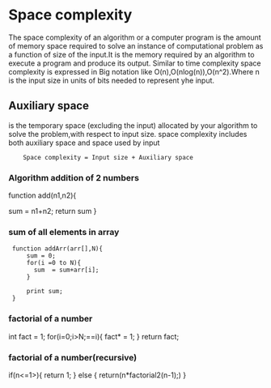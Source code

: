   # Space complexity

 The space complexity of an algorithm or a computer program is the amount of memory space required to solve an instance of computational problem as a function of size of the input.It is the memory required by an algorithm to execute a program and produce its output.
 Similar to time complexity space complexity is expressed in Big 
 notation like O(n),O(nlog(n)),O(n^2).Where n is the input size in units of bits needed to represent yhe input.
 ## Auxiliary space

 is the temporary space (excluding the input) allocated by your algorithm to solve the problem,with respect to input size.
 space complexity includes both auxiliary space and space used by input

        Space complexity = Input size + Auxiliary space 

 ###        Algorithm  addition of 2 numbers

 function add(n1,n2){

   sum = n1+n2;
   return sum
 }

 ###  sum of all elements in array
     function addArr(arr[],N){
         sum = 0;
         for(i =0 to N){
           sum  = sum+arr[i];
         }

         print sum;
     }
###  factorial of a number
 
int fact = 1;
for(i=0;i>N;==i){
  fact* = 1;
}
return fact;
###  factorial of a number(recursive)
   if(n<=1>){
     return 1;
   }
        else {
          return(n*factorial2(n-1);)
        }